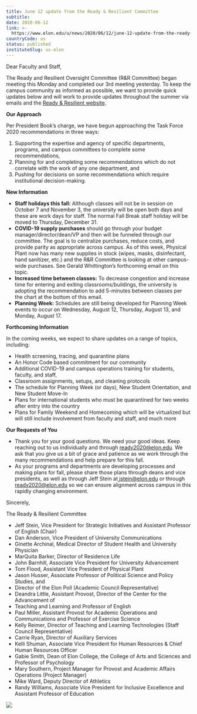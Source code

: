 ```yaml
---
title: June 12 update from the Ready & Resilient Committee
subtitle: 
date: 2020-06-12
link: >-
  https://www.elon.edu/u/news/2020/06/12/june-12-update-from-the-ready-resilient-committee/
countryCode: us
status: published
instituteSlug: us-elon
---
```

Dear Faculty and Staff,

The Ready and Resilient Oversight Committee (R&R Committee) began meeting this Monday and completed our 3rd meeting yesterday. To keep the campus community as informed as possible, we want to provide quick updates below and will work to provide updates throughout the summer via emails and the [Ready & Resilient website](https://www.elon.edu/u/ready-and-resilient/).

**Our Approach**

Per President Book’s charge, we have begun approaching the Task Force 2020 recommendations in three ways:

  1. Supporting the expertise and agency of specific departments, programs, and campus committees to complete some recommendations,
  2. Planning for and completing some recommendations which do not correlate with the work of any one department, and
  3. Pushing for decisions on some recommendations which require institutional decision-making.



**New Information**

  * **Staff holidays this fall:** Although classes will not be in session on October 7 and November 3, the university will be open both days and these are work days for staff. The normal Fall Break staff holiday will be moved to Thursday, December 31.
  * **COVID-19 supply purchases** should go through your budget manager/director/dean/VP and then will be funneled through our committee. The goal is to centralize purchases, reduce costs, and provide parity as appropriate across campus. As of this week, Physical Plant now has many new supplies in stock (wipes, masks, disinfectant, hand sanitizer, etc.) and the R&R Committee is looking at other campus-wide purchases. See Gerald Whittington’s forthcoming email on this topic.
  * **Increased time between classes:** To decrease congestion and increase time for entering and exiting classrooms/buildings, the university is adopting the recommendation to add 5-minutes between classes per the chart at the bottom of this email.
  * **Planning Week:** Schedules are still being developed for Planning Week events to occur on Wednesday, August 12, Thursday, August 13, and Monday, August 17.



**Forthcoming Information**

In the coming weeks, we expect to share updates on a range of topics, including:

  * Health screening, tracing, and quarantine plans
  * An Honor Code based commitment for our community
  * Additional COVID-19 and campus operations training for students, faculty, and staff,
  * Classroom assignments, setups, and cleaning protocols
  * The schedule for Planning Week (or days), New Student Orientation, and New Student Move-In
  * Plans for international students who must be quarantined for two weeks after entry into the country
  * Plans for Family Weekend and Homecoming which will be virtualized but will still include involvement from faculty and staff, and much more



**Our Requests of You**

  * Thank you for your good questions. We need your good ideas. Keep reaching out to us individually and through [ready2020@elon.edu](mailto:ready2020@elon.edu). We ask that you give us a bit of grace and patience as we work through the many recommendations and help prepare for this fall.
  * As your programs and departments are developing processes and making plans for fall, please share those plans through deans and vice presidents, as well as through Jeff Stein at[ jstein@elon.edu](mailto:jstein@elon.edu) or through [ready2020@elon.edu](mailto:ready2020@elon.edu) so we can ensure alignment across campus in this rapidly changing environment.



Sincerely,

The Ready & Resilient Committee

  * Jeff Stein, Vice President for Strategic Initiatives and Assistant Professor of English (Chair)
  * Dan Anderson, Vice President of University Communications
  * Ginette Archinal, Medical Director of Student Health and University Physician
  * MarQuita Barker, Director of Residence Life
  * John Barnhill, Associate Vice President for University Advancement
  * Tom Flood, Assistant Vice President of Physical Plant
  * Jason Husser, Associate Professor of Political Science and Policy Studies, and
  * Director of the Elon Poll (Academic Council Representative)
  * Deandra Little, Assistant Provost, Director of the Center for the Advancement of
  * Teaching and Learning and Professor of English
  * Paul Miller, Assistant Provost for Academic Operations and Communications and Professor of Exercise Science
  * Kelly Reimer, Director of Teaching and Learning Technologies (Staff Council Representative)
  * Carrie Ryan, Director of Auxiliary Services
  * Kelli Shuman, Associate Vice President for Human Resources & Chief Human Resources Officer
  * Gabie Smith, Dean of Elon College, the College of Arts and Sciences and Professor of Psychology
  * Mary Southern, Project Manager for Provost and Academic Affairs Operations (Project Manager)
  * Mike Ward, Deputy Director of Athletics
  * Randy Williams, Associate Vice President for Inclusive Excellence and Assistant Professor of Education



![](https://www.elon.edu/u/news/wp-content/uploads/sites/74/2020/06/Screen-Shot-2020-06-12-at-12.12.14-PM.png)
